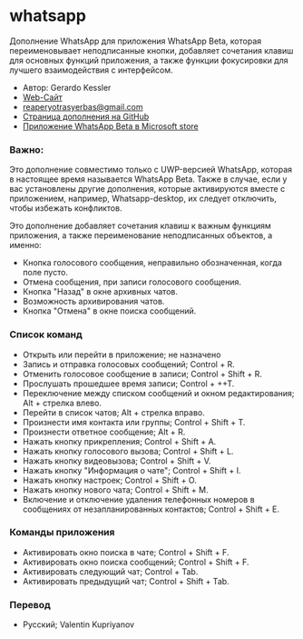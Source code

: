 # whatsapp

Дополнение WhatsApp для приложения WhatsApp Beta, которая переименовывает неподписанные кнопки, добавляет сочетания клавиш для основных функций приложения, а также функции фокусировки для лучшего взаимодействия с интерфейсом.

* Автор: Gerardo Kessler
* [Web-Сайт](https://gera.ar)
* <reaperyotrasyerbas@gmail.com>
* [Страница дополнения на GitHub](https://github.com/GerardKessler/whatsapp)
* [Приложение WhatsApp Beta в Microsoft store](https://www.microsoft.com/en-us/p/whatsapp-beta-wbi/9nbdxk71nk08)

### Важно:  

Это дополнение совместимо только с UWP-версией WhatsApp, которая в настоящее время называется WhatsApp Beta. Также в случае, если у вас установлены другие дополнения, которые активируются вместе с приложением, например, Whatsapp-desktop, их следует отключить, чтобы избежать конфликтов.

Это дополнение добавляет сочетания клавиш к важным функциям приложения, а также переименование неподписанных объектов, а именно:

* Кнопка голосового сообщения, неправильно обозначенная, когда поле пусто.
* Отмена сообщения, при записи голосового сообщения.
* Кнопка "Назад" в окне архивных чатов.
* Возможность архивирования чатов.
* Кнопка "Отмена" в окне поиска сообщений.

### Список команд

* Открыть или перейти в приложение; не назначено
* Запись и отправка голосовых сообщений; Control + R.
* Отменить голосовое сообщение в записи; Control + Shift + R.
* Прослушать прошедшее время записи; Control + ++T.
* Переключение между списком сообщений и окном редактирования; Alt + стрелка влево.
* Перейти в список чатов; Alt + стрелка вправо.
* Произнести имя контакта или группы; Control + Shift + T.
* Произнести ответное сообщение; Alt + R.
* Нажать кнопку прикрепления; Control + Shift + A.
* Нажать кнопку голосового вызова; Control + Shift + L.
* Нажать кнопку видеовызова; Control + Shift + V.
* Нажать кнопку "Информация о чате"; Control + Shift + I.
* Нажать кнопку настроек; Control + Shift + O.
* Нажать кнопку нового чата; Control + Shift + M.
* Включение и отключение удаления телефонных номеров в сообщениях от незапланированных контактов; Control + Shift + E.

### Команды приложения

* Активировать окно поиска в чате; Control + Shift + F.
* Активировать окно поиска сообщений; Control + Shift + F.
* Активировать следующий чат; Control + Tab.
* Активировать предыдущий чат; Control + Shift + Tab.

### Перевод

* Русский; Valentin Kupriyanov
